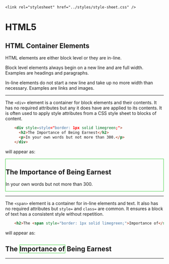 <!DOCTYPE html>
<html lang="en-GB">
    <!-- notes-html by NewForester:  a series of notes on HTML5 written after studying the HTML Tutorial @ W3Schools -->

<head>
    <title>HTML5: Containers</title>
    <meta charset="UTF-8" />
    <meta name="description" content="Notes on HTML5 made while following the HTML Tutorial @ W3Schools" />
    <meta name="keywords" content="HTML" />
    <meta name="author" content="NewForester" />
    <meta name="viewport" content="width=device-width, initial-scale=1.0" />

    <link rel="stylesheet" href="../styles/style-sheet.css" />
</head>

<body>

# HTML5

## HTML Container Elements

HTML elements are either block level or they are in-line.

Block level elements always begin on a new line and are full width.
Examples are headings and paragraphs.

In-line elements do not start a new line and take up no more width than necessary.
Examples are links and images.

<hr /><!-- Containers -->

The `<div>` element is a container for block elements and their contents.
It has no required attributes but any it does have are applied to its contents.
It is often used to apply style attributes from a CSS style sheet to blocks of content.

```html
    <div style=style="border: 1px solid limegreen;">
      <h2>The Importance of Being Earnest</h2>
      <p>In your own words but not more than 300.</p>
    </div>
```

<p>will appear as:</p>
<div class=indent>
    <div style="border: 1px solid limegreen;">
      <h2>The Importance of Being Earnest</h2>
      <p>In your own words but not more than 300.</p>
    </div>
</div>


<hr /><!-- Spans -->

The `<span>` element is a container for in-line elements and text.
It also has no required attributes but `style=` and `class=` are common.
It ensures a block of text has a consistent style without repetition.

```html
    <h2>The <span style="border: 1px solid limegreen;">Importance of</span> Being Earnest</h2>
```

<p>will appear as:</p>
<div class=indent>
    <h2>The <span style="border: 1px solid limegreen;">Importance of</span> Being Earnest</h2>
</div>

<hr />

</body>
</html>
